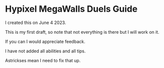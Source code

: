 # Hypixel MegaWalls Duels Guide
I created this on June 4 2023.

This is my first draft, so note that not everything is there but I will work on it.

If you can I would appreciate feedback.

I have not added all abilities and all tips.

Astrickses mean I need to fix that up.
